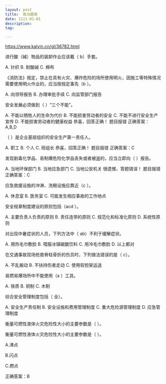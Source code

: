```yaml
---
layout: post
title:  练功题库
date: 1111-01-01
description:  
tag: 

---
```

https://www.kalvin.cn/gl/36782.html

进行酸（碱）物品的装卸作业应该戴（ b）手套。

A.
针织
B.
耐酸碱
C.
棉布

《消防法》规定，禁止在具有火灾、爆炸危险的场所使用明火，因施工等特殊情况需要使用明火作业的，应当按规定事先（b ）。

A.
向领导报告
B.
办理审批手续
C.
向监管部门报告

安全发展必须做到（ ）“三个不能”。

A.
不能以牺牲人的生命为代价
B.
不能损害劳动者的安全
C.
不能不进行安全生产宣传
D.
不能损害劳动者的健康权益
恭喜，回答正确！
题目报错
正确答案：A,B,D

（ ）是企业基层组织的安全生产第一责任人。

A.
职工
B.
个人
C.
班组长
恭喜，回答正确！
题目报错
正确答案：C

发现剧毒化学品、易制爆危险化学品丢失或者被盗的，应当立即向（ ）报告。

A.
当地环保部门
B.
当地应急部门
C.
当地公安机关
很遗憾，答题错误！
题目报错
正确答案：C

应急救援设施的冲淋、洗眼设施应靠近（c ）。

A.
休息室
B.
医务室
C.
可能发生相应事故的工作地点

安全规章制度建设的原则包括（acd ）。

A.
主要负责人负责的原则
B.
责任连带的原则
C.
规范化和标准化原则
D.
系统性原则

对出现中暑症状的人员，下列方法中（ ab）不利于缓解症状。

A.
用热毛巾敷脸
B.
喂服冰镇碳酸饮料
C.
用冷毛巾敷脸
D.
以上都对

在交通事故现场抢救脊柱骨折的伤员时，下列做法错误的是（ c）。

A.
不乱搬动
B.
不扶持伤者走动
C.
使用软担架运送

易燃易爆场所中不能使用（a ）工具。

A.
铁质
B.
铜制
C.
木制

综合安全管理制度包括（ 全）。

A.
安全生产责任制
B.
安全设施和费用管理制度
C.
重大危险源管理制度
D.
应急管理制度

衡量可燃性液体火灾危险性大小的主要参数是（ ）。

衡量可燃性液体火灾危险性大小的主要参数是（ ）。


A.沸点

B.闪点

C.燃点

正确答案：B
